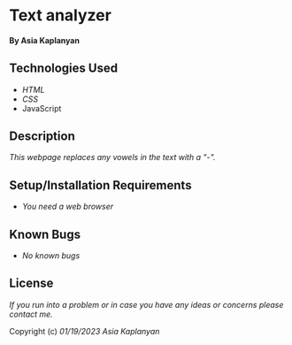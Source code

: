 # Text analyzer
#### By Asia Kaplanyan 

## Technologies Used

* _HTML_
* _CSS_
* JavaScript

## Description

_This webpage replaces any vowels in the text with a "-"._

## Setup/Installation Requirements

* _You need a web browser_


## Known Bugs

* _No known bugs_


## License

_If you run into a problem or in case you have any ideas or concerns please contact me._

Copyright (c) _01/19/2023_ _Asia Kaplanyan_

